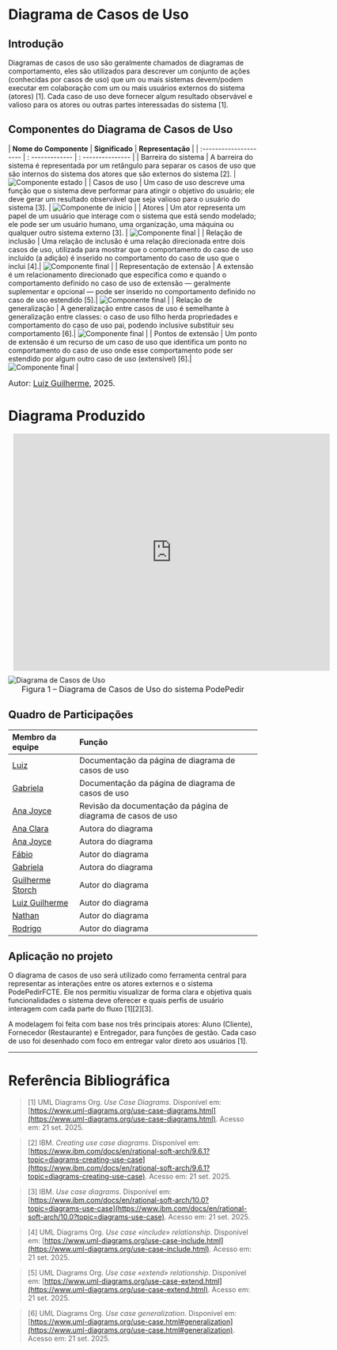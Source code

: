 # Diagrama de Casos de Uso

## Introdução

Diagramas de casos de uso são geralmente chamados de diagramas de comportamento, eles são utilizados ​​para descrever um conjunto de ações (conhecidas por casos de uso) que um ou mais sistemas devem/podem executar em colaboração com um ou mais usuários externos do sistema (atores) [1]. Cada caso de uso deve fornecer algum resultado observável e valioso para os atores ou outras partes interessadas do sistema [1].

## Componentes do Diagrama de Casos de Uso

| **Nome do Componente** | **Significado** | **Representação** |
| :--------------------- | : ------------- | : --------------- |
| Barreira do sistema | A barreira do sistema é representada por um retângulo para separar os casos de uso que são internos do sistema dos atores que são externos do sistema [2]. | <img class="card-img img-fluid rounded" src="./DiagramaDeCasosDeUso/Componentes/representacao-barreira.png" title="Componente estado" width=auto> |
| Casos de uso | Um caso de uso descreve uma função que o sistema deve performar para atingir o objetivo do usuário; ele deve gerar um resultado observável que seja valioso para o usuário do sistema [3]. | <img class="card-img img-fluid rounded" src="./DiagramaDeCasosDeUso/Componentes/representacao-caso-de-uso.png" title="Componente de inicio" width=auto>  |
| Atores | Um ator representa um papel de um usuário que interage com o sistema que está sendo modelado; ele pode ser um usuário humano, uma organização, uma máquina ou qualquer outro sistema externo [3]. | <img class="card-img img-fluid rounded" src="./DiagramaDeCasosDeUso/Componentes/representacao-ator.png" title="Componente final" width=auto>  |
| Relação de inclusão | Uma relação de inclusão é uma relação direcionada entre dois casos de uso, utilizada para mostrar que o comportamento do caso de uso incluído (a adição) é inserido no comportamento do caso de uso que o inclui [4].| <img class="card-img img-fluid rounded" src="./DiagramaDeCasosDeUso/Componentes/representacao-include.png" title="Componente final" width=auto>  |
| Representação de extensão | A extensão é um relacionamento direcionado que especifica como e quando o comportamento definido no caso de uso de extensão — geralmente suplementar e opcional — pode ser inserido no comportamento definido no caso de uso estendido [5].| <img class="card-img img-fluid rounded" src="./DiagramaDeCasosDeUso/Componentes/representacao-extend.png" title="Componente final" width=auto>  |
| Relação de generalização | A generalização entre casos de uso é semelhante à generalização entre classes: o caso de uso filho herda propriedades e comportamento do caso de uso pai, podendo inclusive substituir seu comportamento [6].| <img class="card-img img-fluid rounded" src="./DiagramaDeCasosDeUso/Componentes/representacao-generalizacao.png" title="Componente final" width=auto>  |
| Pontos de extensão | Um ponto de extensão é um recurso de um caso de uso que identifica um ponto no comportamento do caso de uso onde esse comportamento pode ser estendido por algum outro caso de uso (extensível) [6].| <img class="card-img img-fluid rounded" src="./DiagramaDeCasosDeUso/Componentes/representacao-pontos-de-extensao.png" title="Componente final" width=auto>  |

<font size="3">Autor: [Luiz Guilherme](https://github.com/luizfaria1989), 2025.</font>

# Diagrama Produzido
<div style="width: 640px; height: 480px; margin: 10px; position: relative;"><iframe allowfullscreen frameborder="0" style="width:640px; height:480px" src="https://lucid.app/documents/embedded/570ecf74-6248-4340-b38f-22b754ed6db6" id="UeKSK8r~XTxZ"></iframe></div>

<img src="./DiagramaDeCasosDeUso/diagrama-caso-de-uso.png" alt="Diagrama de Casos de Uso" style="max-width:100%; height:auto;">
<div align="center">
  <font size="3">Figura 1 – Diagrama de Casos de Uso do sistema PodePedir</font>
</div>

## Quadro de Participações

| **Membro da equipe** | **Função** |
| :------------- | :--------- |
| [Luiz](https://github.com/luizfaria1989) | Documentação da página de diagrama de casos de uso |
| [Gabriela](https://github.com/gaubiela) | Documentação da página de diagrama de casos de uso |
| [Ana Joyce](https://github.com/anajoyceamorim) | Revisão da documentação da página de diagrama de casos de uso |
| [Ana Clara](https://github.com/anabborges) | Autora do diagrama |
| [Ana Joyce](https://github.com/anajoyceamorim) | Autora do diagrama |
| [Fábio](https://github.com/fabinsz) | Autor do diagrama |
| [Gabriela](https://github.com/gaubiela) | Autora do diagrama |
| [Guilherme Storch](https://github.com/storch7) | Autor do diagrama |
| [Luiz Guilherme](https://github.com/luizfaria1989) | Autor do diagrama |
| [Nathan](https://github.com/Nathan-bs) | Autor do diagrama |
| [Rodrigo](https://github.com/rodrigoFAmaral) | Autor do diagrama |

## Aplicação no projeto

O diagrama de casos de uso será utilizado como ferramenta central para representar as interações entre os atores externos e o sistema PodePedirFCTE. Ele nos permitiu visualizar de forma clara e objetiva quais funcionalidades o sistema deve oferecer e quais perfis de usuário interagem com cada parte do fluxo [1][2][3].

A modelagem foi feita com base nos três principais atores: Aluno (Cliente), Fornecedor (Restaurante) e Entregador, para funções de gestão. Cada caso de uso foi desenhado com foco em entregar valor direto aos usuários [1].

---

# Referência Bibliográfica

> [1] UML Diagrams Org. *Use Case Diagrams*. Disponível em: [https://www.uml-diagrams.org/use-case-diagrams.html](https://www.uml-diagrams.org/use-case-diagrams.html). Acesso em: 21 set. 2025.  

> [2] IBM. *Creating use case diagrams*. Disponível em: [https://www.ibm.com/docs/en/rational-soft-arch/9.6.1?topic=diagrams-creating-use-case](https://www.ibm.com/docs/en/rational-soft-arch/9.6.1?topic=diagrams-creating-use-case). Acesso em: 21 set. 2025.  

> [3] IBM. *Use case diagrams*. Disponível em: [https://www.ibm.com/docs/en/rational-soft-arch/10.0?topic=diagrams-use-case](https://www.ibm.com/docs/en/rational-soft-arch/10.0?topic=diagrams-use-case). Acesso em: 21 set. 2025.  

> [4] UML Diagrams Org. *Use case «include» relationship*. Disponível em: [https://www.uml-diagrams.org/use-case-include.html](https://www.uml-diagrams.org/use-case-include.html). Acesso em: 21 set. 2025.  

> [5] UML Diagrams Org. *Use case «extend» relationship*. Disponível em: [https://www.uml-diagrams.org/use-case-extend.html](https://www.uml-diagrams.org/use-case-extend.html). Acesso em: 21 set. 2025.  

> [6] UML Diagrams Org. *Use case generalization*. Disponível em: [https://www.uml-diagrams.org/use-case.html#generalization](https://www.uml-diagrams.org/use-case.html#generalization). Acesso em: 21 set. 2025.  